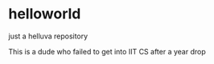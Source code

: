 # helloworld
just a helluva repository



This is a dude who failed to get into IIT CS after a year drop
